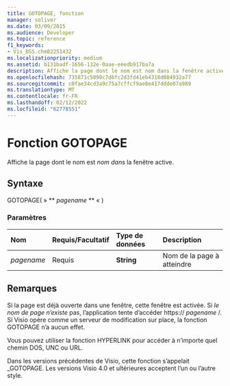 ```yaml
---
title: GOTOPAGE, fonction
manager: soliver
ms.date: 03/09/2015
ms.audience: Developer
ms.topic: reference
f1_keywords:
- Vis_DSS.chm82251432
ms.localizationpriority: medium
ms.assetid: b131badf-1656-132e-0aae-eeedb917ba7a
description: Affiche la page dont le nom est nom dans la fenêtre active.
ms.openlocfilehash: 735871c5090c7d6fc2d3fd41eb4318d084932a77
ms.sourcegitcommit: c0fae34cd3a9c75a7cffcf9ae8e417ddde07a989
ms.translationtype: MT
ms.contentlocale: fr-FR
ms.lasthandoff: 02/12/2022
ms.locfileid: "62778551"
---
```

# <a name="gotopage-function"></a>Fonction GOTOPAGE

Affiche la page dont le nom est  *nom dans*  la fenêtre active. 
  
## <a name="syntax"></a>Syntaxe

GOTOPAGE( » ** *pagename* ** « ) 
  
### <a name="parameters"></a>Paramètres

|**Nom**|**Requis/Facultatif**|**Type de données**|**Description**|
|:-----|:-----|:-----|:-----|
| _pagename_ <br/> |Requis  <br/> |**String** <br/> |Nom de la page à atteindre |
   
## <a name="remarks"></a>Remarques

Si la page est déjà ouverte dans une fenêtre, cette fenêtre est activée. Si  *le nom de page n’existe*  pas, l’application tente d’accéder https://  *pagename*  /. Si Visio opère comme un serveur de modification sur place, la fonction GOTOPAGE n’a aucun effet. 
  
Vous pouvez utiliser la fonction HYPERLINK pour accéder à n’importe quel chemin DOS, UNC ou URL. 
  
Dans les versions précédentes de Visio, cette fonction s’appelait _GOTOPAGE. Les versions Visio 4.0 et ultérieures acceptent l’un ou l’autre style. 
  

